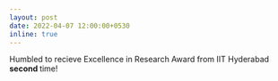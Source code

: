 ```yaml
---
layout: post
date: 2022-04-07 12:00:00+0530
inline: true
---
```


Humbled to recieve Excellence in Research Award from IIT Hyderabad <strong>second </strong> time!
